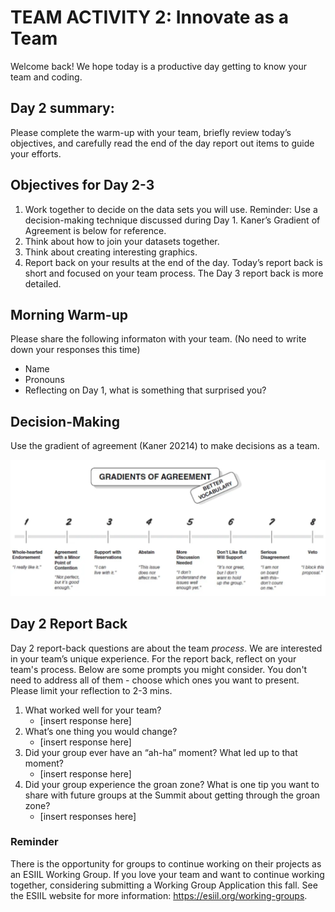 # TEAM ACTIVITY 2: Innovate as a Team

Welcome back! We hope today is a productive day getting to know your team and coding.

## Day 2 summary: 
Please complete the warm-up with your team, briefly review today’s objectives, and carefully read the end of the day report out items to guide your efforts.  

## Objectives for Day 2-3
1. Work together to decide on the data sets you will use. Reminder: Use a decision-making technique discussed during Day 1. Kaner’s Gradient of Agreement is below for reference.
2. Think about how to join your datasets together. 
3. Think about creating interesting graphics.
4. Report back on your results at the end of the day. Today’s report back is short and focused on your team process. The Day 3 report back is more detailed. 


## Morning Warm-up
Please share the following informaton with your team. (No need to write down your responses this time)
- Name
- Pronouns
- Reflecting on Day 1, what is something that surprised you?

## Decision-Making
Use the gradient of agreement (Kaner 20214) to make decisions as a team.

![Gradients of agreement](../worksheets/love_gradient-of-agreement.png)

## Day 2 Report Back
Day 2 report-back questions are about the team *process*. We are interested in your team’s unique experience. For the report back, reflect on your team's process. Below are some prompts you might consider. You don't need to address all of them - choose which ones you want to present. Please limit your reflection to 2-3 mins.  

1. What worked well for your team?
     - [insert response here]
3. What’s one thing you would change?
     - [insert response here]
4. Did your group ever have an “ah-ha” moment?  What led up to that moment?
     - [insert response here]
5. Did your group experience the groan zone?  What is one tip you want to share with future groups at the Summit about getting through the groan zone?
     - [insert responses here]

### Reminder
There is the opportunity for groups to continue working on their projects as an ESIIL Working Group. If you love your team and want to continue working together, considering submitting a Working Group Application this fall. See the ESIIL website for more information: <https://esiil.org/working-groups>.
     

